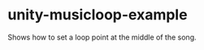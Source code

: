 unity-musicloop-example
=======================

Shows how to set a loop point at the middle of the song.